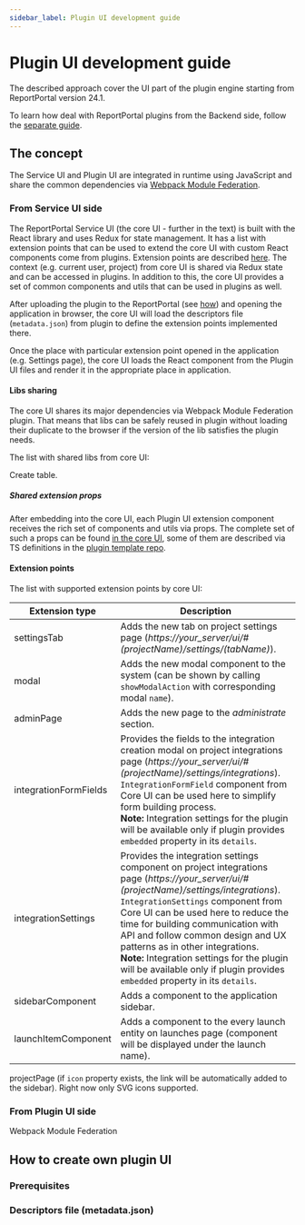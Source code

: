 ```yaml
---
sidebar_label: Plugin UI development guide
---
```


# Plugin UI development guide

The described approach cover the UI part of the plugin engine starting from ReportPortal version 24.1.

To learn how deal with ReportPortal plugins from the Backend side, follow the [separate guide]('./PluginAPIDevelopersGuide.mdx'). 

## The concept

The Service UI and Plugin UI are integrated in runtime using JavaScript and share the common dependencies via [Webpack Module Federation](https://webpack.js.org/concepts/module-federation/).

### From Service UI side

The ReportPortal Service UI (the core UI - further in the text) is built with the React library and uses Redux for state management.
It has a list with extension points that can be used to extend the core UI with custom React components come from plugins. Extension points are described [here](#).
The context (e.g. current user, project) from core UI is shared via Redux state and can be accessed in plugins. In addition to this, the core UI provides a set of common components and utils that can be used in plugins as well.

After uploading the plugin to the ReportPortal (see [how](#)) and opening the application in browser, the core UI will load the descriptors file (`metadata.json`) from plugin to define the extension points implemented there.

Once the place with particular extension point opened in the application (e.g. Settings page), the core UI loads the React component from the Plugin UI files and render it in the appropriate place in application.

#### Libs sharing

The core UI shares its major dependencies via Webpack Module Federation plugin.
That means that libs can be safely reused in plugin without loading their duplicate to the browser if the version of the lib satisfies the plugin needs.

The list with shared libs from core UI:

Create table.

##### Shared extension props

After embedding into the core UI, each Plugin UI extension component receives the rich set of components and utils via props.
The complete set of such a props can be found [in the core UI](https://github.com/reportportal/service-ui/blob/develop/app/src/controllers/plugins/uiExtensions/createImportProps.js), some of them are described via TS definitions in the [plugin template repo](https://github.com/reportportal/plugin-template/tree/main/plugin/ui/src/types/extensionProps).

#### Extension points

The list with supported extension points by core UI:

| Extension type        | Description                                                                                                                                                                                                                                                                                                                                                                                                                                                              |
| --------------------- |--------------------------------------------------------------------------------------------------------------------------------------------------------------------------------------------------------------------------------------------------------------------------------------------------------------------------------------------------------------------------------------------------------------------------------------------------------------------------|
| settingsTab           | Adds the new tab on project settings page (_https://your_server/ui/#(projectName)/settings/(tabName)_).                                                                                                                                                                                                                                                                                                                                                                  |
| modal                 | Adds the new modal component to the system (can be shown by calling `showModalAction` with corresponding modal `name`).                                                                                                                                                                                                                                                                                                                                                  |
| adminPage             | Adds the new page to the _administrate_ section.                                                                                                                                                                                                                                                                                                                                                                                                                         |
| integrationFormFields | Provides the fields to the integration creation modal on project integrations page (_https://your_server/ui/#(projectName)/settings/integrations_).<br/>`IntegrationFormField` component from Core UI can be used here to simplify form building process.<br/>**Note:** Integration settings for the plugin will be available only if plugin provides `embedded` property in its `details`.                                                                              |
| integrationSettings   | Provides the integration settings component on project integrations page (_https://your_server/ui/#(projectName)/settings/integrations_).<br/> `IntegrationSettings` component from Core UI can be used here to reduce the time for building communication with API and follow common design and UX patterns as in other integrations.<br/>**Note:** Integration settings for the plugin will be available only if plugin provides `embedded` property in its `details`. |
| sidebarComponent      | Adds a component to the application sidebar.                                                                                                                                                                                                                                                                                                                                                                                                                             |
| launchItemComponent   | Adds a component to the every launch entity on launches page (component will be displayed under the launch name).                                                                                                                                                                                                                                                                                                                                                        |

projectPage (if `icon` property exists, the link will be automatically added to the sidebar). Right now only SVG icons supported.

### From Plugin UI side

Webpack Module Federation

## How to create own plugin UI

### Prerequisites

### Descriptors file (metadata.json)
